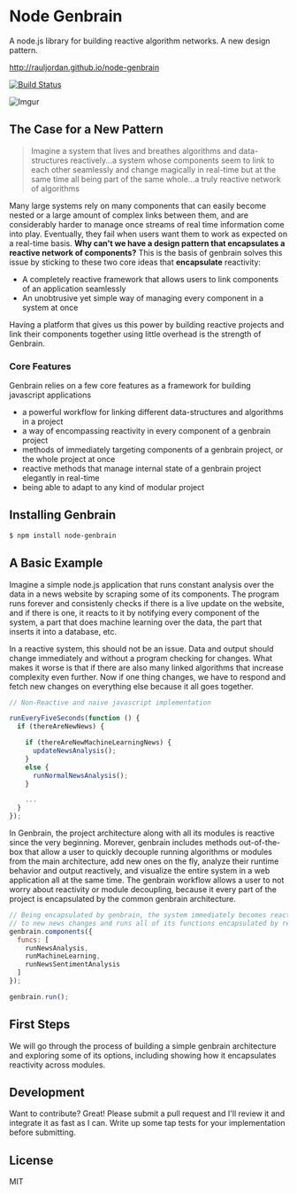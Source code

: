 


# Node Genbrain

A node.js library for building reactive algorithm networks. A new design pattern.

http://rauljordan.github.io/node-genbrain

[![Build Status](https://travis-ci.org/rauljordan/node-genbrain.svg?branch=master)](https://travis-ci.org/rauljordan/node-genbrain)


![Imgur](http://i.imgur.com/zMPjMW7.jpg)

## The Case for a New Pattern

> Imagine a system that lives and breathes algorithms and
> data-structures reactively...a system whose components seem to link to each other
> seamlessly and change magically in real-time but at the same time all being part
> of the same whole...a truly reactive network of algorithms

Many large  systems rely on many components that can easily become nested or a large amount of complex links between them, and are considerably harder to manage once streams of real time information come into play. Eventually, they fail when users want them to work as expected on a real-time basis. **Why can't we have a design pattern that encapsulates a reactive network of components?** This is the basis of genbrain solves this issue by sticking to these two core ideas that **encapsulate** reactivity:
  - A completely reactive framework that allows users to link components of an application seamlessly
  - An unobtrusive yet simple way of managing every component in a system at once

Having a platform that gives us this power by building reactive projects and link their components together using little overhead is the strength of Genbrain.



### Core Features

Genbrain relies on a few core features as a framework for building javascript applications

* a powerful workflow for linking different data-structures and algorithms in a project
* a way of encompassing reactivity in every component of a genbrain project
* methods of immediately targeting components of a genbrain project, or the whole project at once
* reactive methods that manage internal state of a genbrain project elegantly in real-time
* being able to adapt to any kind of modular project



## Installing Genbrain

```sh
$ npm install node-genbrain
```

## A Basic Example

Imagine a simple node.js application that runs constant analysis over the data in a news website by scraping some of its components. The program runs forever and consistenly checks if there is a live update on the website, and if there is one, it reacts to it by notifying every component of the system, a part that does machine learning over the data, the part that inserts it into a database, etc.


In a reactive system, this should not be an issue. Data and output should change immediately and without a program checking for changes. What makes it worse is that if there are also many linked algorithms that increase complexity even further. Now if one thing changes, we have to respond and fetch new changes on everything else because it all goes together.

```javascript
// Non-Reactive and naive javascript implementation

runEveryFiveSeconds(function () {
  if (thereAreNewNews) {

    if (thereAreNewMachineLearningNews) {
      updateNewsAnalysis();
    }
    else {
      runNormalNewsAnalysis();
    }

    ...
  }
});

```

In Genbrain, the project architecture along with all its modules is reactive since the very beginning. Morever, genbrain includes methods out-of-the-box that allow a user to quickly decouple running algorithms or modules from the main architecture, add new ones on the fly, analyze their runtime behavior and output reactively, and visualize the entire system in a web application all at the same time. The genbrain workflow allows a user to not worry about reactivity or module decoupling, because it every part of the project is encapsulated by the common genbrain architecture.

```javascript
// Being encapsulated by genbrain, the system immediately becomes reactive
// to new news changes and runs all of its functions encapsulated by reactivity
genbrain.components({
  funcs: [
    runNewsAnalysis,
    runMachineLearning,
    runNewsSentimentAnalysis
  ]
});

genbrain.run();

```

## First Steps

We will go through the process of building a simple genbrain architecture and exploring some of its options, including showing how it encapsulates reactivity across modules.



## Development

Want to contribute? Great! Please submit a pull request and I'll review it and integrate it as fast as I can. Write up some tap tests for your implementation before submitting.



License
----

MIT
